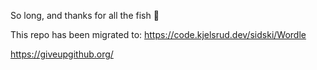 So long, and thanks for all the fish 🐬

This repo has been migrated to: https://code.kjelsrud.dev/sidski/Wordle

https://giveupgithub.org/

